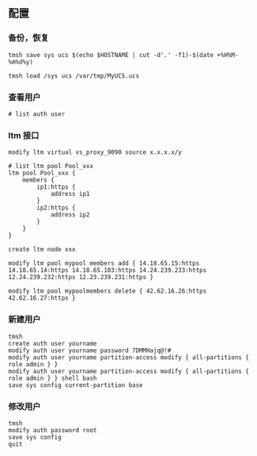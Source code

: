 ## 配置

### 备份，恢复

```
tmsh save sys ucs $(echo $HOSTNAME | cut -d'.' -f1)-$(date +%H%M-%m%d%y)

tmsh load /sys ucs /var/tmp/MyUCS.ucs
```

### 查看用户

 `# list auth user`

### ltm 接口

`modify ltm virtual vs_proxy_9090 source x.x.x.x/y`

```
# list ltm pool Pool_xxx 
ltm pool Pool_xxx {
    members {
        ip1:https {
            address ip1
        }
        ip2:https {
            address ip2
        }
    }
}
```

`create ltm node xxx`

```
modify ltm pool mypool members add { 14.18.65.15:https 14.18.65.14:https 14.18.65.103:https 14.24.239.233:https 12.24.239.232:https 12.23.239.231:https }
```

`modify ltm pool mypoolmembers delete { 42.62.16.26:https 42.62.16.27:https }`

### 新建用户

```
tmsh
create auth user yourname
modify auth user yourname password 7DMMHajq@!#
modify auth user yourname partition-access modify { all-partitions { role admin } }
modify auth user yourname partition-access modify { all-partitions { role admin } } shell bash
save sys config current-partition base
```

### 修改用户

```
tmsh
modify auth password root
save sys config
quit
```

